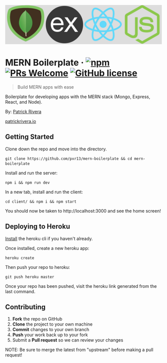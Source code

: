 ![Logo of the project](./client/public/mern.jpg)

# MERN Boilerplate &middot; [![npm](https://img.shields.io/npm/v/npm.svg?style=flat-square)](https://www.npmjs.com/package/npm) [![PRs Welcome](https://img.shields.io/badge/PRs-welcome-brightgreen.svg?style=flat-square)](http://makeapullrequest.com) [![GitHub license](https://img.shields.io/badge/license-MIT-blue.svg?style=flat-square)](https://github.com/your/your-project/blob/master/LICENSE)
> Build MERN apps with ease

Boilerplate for developing apps with the MERN stack (Mongo, Express, React, and Node).

By: [Patrick Rivera](mailto:patrick.x.rivera@gmail.com)

[patrickrivera.io](https://patrickrivera.io)


## Getting Started

Clone down the repo and move into the directory.
```shell
git clone https://github.com/pxr13/mern-boilerplate && cd mern-boilerplate
```

Install and run the server:
```shell
npm i && npm run dev
```

In a new tab, install and run the client:
```shell
cd client/ && npm i && npm start
```
You should now be taken to http://localhost:3000 and see the home screen!

## Deploying to Heroku

[Install](https://devcenter.heroku.com/articles/heroku-cli) the heroku cli if you haven't already.

Once installed, create a new heroku app:
```shell
heroku create
```

Then push your repo to heroku:
```shell
git push heroku master
```

Once your repo has been pushed, visit the heroku link generated from the last command.

## Contributing

 1. **Fork** the repo on GitHub
 2. **Clone** the project to your own machine
 3. **Commit** changes to your own branch
 4. **Push** your work back up to your fork
 5. Submit a **Pull request** so we can review your changes

NOTE: Be sure to merge the latest from "upstream" before making a pull request!
